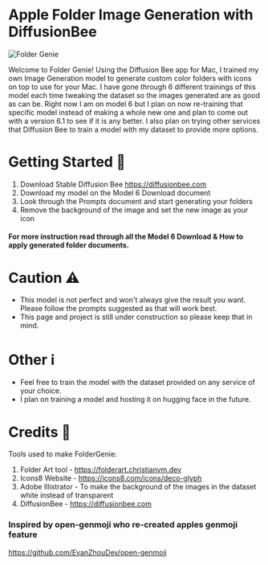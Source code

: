 # Apple Folder Image Generation with DiffusionBee
![Folder Genie](https://github.com/user-attachments/assets/48217771-4342-41ae-9a8a-a4e3cacab20e)

Welcome to Folder Genie!
Using the Diffusion Bee app for Mac, I trained my own Image Generation model to generate custom color folders with icons on top to use for your Mac. I have gone through 6 different trainings of this model each time tweaking the dataset so the images generated are as good as can be. Right now I am on model 6 but I plan on now re-training that specific model instead of making a whole new one and plan to come out with a version 6.1 to see if it is any better. I also plan on trying other services that Diffusion Bee to train a model with my dataset to provide more options.

# Getting Started 🤖
1. Download Stable Diffusion Bee
       https://diffusionbee.com
2. Download my model on the Model 6 Download document
3. Look through the Prompts document and start generating your folders
4. Remove the background of the image and set the new image as your icon

#### For more instruction read through all the Model 6 Download & How to apply generated folder documents.

# Caution ⚠️
- This model is not perfect and won't always give the result you want. Please follow the prompts suggested as that will work best.
- This page and project is still under construction so please keep that in mind.

# Other ℹ️
- Feel free to train the model with the dataset provided on any service of your choice.
- I plan on training a model and hosting it on hugging face in the future.

# Credits 📣

Tools used to make FolderGenie:
1. Folder Art tool - https://folderart.christianvm.dev
2. Icons8 Website - https://icons8.com/icons/deco-glyph
3. Adobe Illistrator - To make the background of the images in the dataset white instead of transparent
4. DiffusionBee  - https://diffusionbee.com

### Inspired by open-genmoji who re-created apples genmoji feature

https://github.com/EvanZhouDev/open-genmoji
